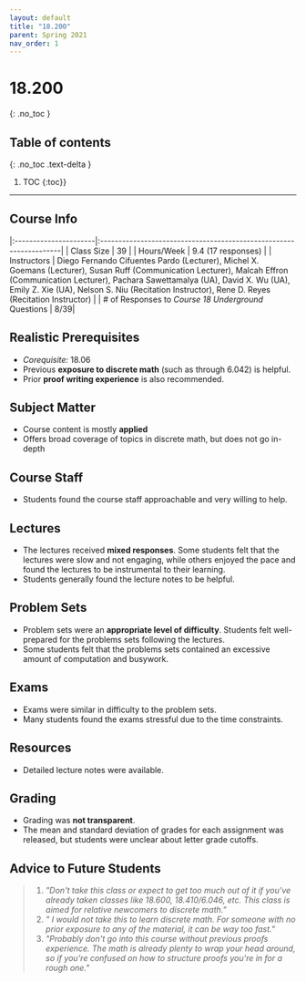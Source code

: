 ```yaml
---
layout: default
title: "18.200"
parent: Spring 2021
nav_order: 1
---
```


# 18.200
{: .no_toc }

## Table of contents
{: .no_toc .text-delta }

1. TOC
{:toc}}

---

## Course Info

|:----------------------|:-------------------------------------------------------------------|
| Class Size | 39 |
| Hours/Week | 9.4 (17 responses) |
| Instructors | Diego Fernando Cifuentes Pardo (Lecturer), Michel X. Goemans (Lecturer), Susan Ruff (Communication Lecturer), Malcah Effron (Communication Lecturer), Pachara Sawettamalya (UA), David X. Wu (UA), Emily Z. Xie (UA), Nelson S. Niu (Recitation Instructor), Rene D. Reyes (Recitation Instructor) |
| # of Responses to _Course 18 Underground_ Questions | 8/39|

## Realistic Prerequisites

- _Corequisite:_ 18.06
- Previous **exposure to discrete math** (such as through 6.042) is helpful.
- Prior **proof writing experience** is also recommended.

## Subject Matter

- Course content is mostly **applied**
- Offers broad coverage of topics in discrete math, but does not go in-depth

## Course Staff

- Students found the course staff approachable and very willing to help.

## Lectures

- The lectures received **mixed responses**. Some students felt that the lectures were slow and not engaging, while others enjoyed the pace and found the lectures to be instrumental to their learning.
- Students generally found the lecture notes to be helpful.

## Problem Sets

- Problem sets were an **appropriate level of difficulty**. Students felt well-prepared for the problems sets following the lectures.
- Some students felt that the problems sets contained an excessive amount of computation and busywork.

## Exams

- Exams were similar in difficulty to the problem sets.
- Many students found the exams stressful due to the time constraints.

## Resources

- Detailed lecture notes were available.

## Grading

- Grading was **not transparent**.
- The mean and standard deviation of grades for each assignment was released, but students were unclear about letter grade cutoffs.

## Advice to Future Students

> 1. _"Don't take this class or expect to get too much out of it if you've already taken classes like 18.600, 18.410/6.046, etc. This class is aimed for relative newcomers to discrete math."_
> 2. _" I would not take this to learn discrete math. For someone with no prior exposure to any of the material, it can be way too fast."_
> 3. _"Probably don't go into this course without previous proofs experience. The math is already plenty to wrap your head around, so if you're confused on how to structure proofs you're in for a rough one."_

<!-- ## Syllabus

Click [**here**](/assets/files/200_Syllabus_Spring2021.pdf) for a PDF of this course's syllabus. -->
